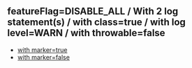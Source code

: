 ## featureFlag=DISABLE_ALL / With 2 log statement(s) / with class=true / with log level=WARN / with throwable=false

* [with marker=true](marker-true/index.md)
* [with marker=false](marker-false/index.md)


